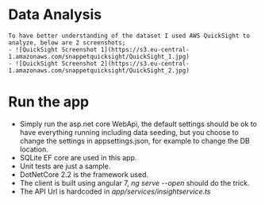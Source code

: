 # Data Analysis
    To have better understanding of the dataset I used AWS QuickSight to analyze, below are 2 screenshots; 
    - ![QuickSight Screenshot 1](https://s3.eu-central-1.amazonaws.com/snappetquicksight/QuickSight_1.jpg)
    - ![QuickSight Screenshot 2](https://s3.eu-central-1.amazonaws.com/snappetquicksight/QuickSight_2.jpg)

# Run the app 

- Simply run the asp.net core WebApi, the default settings should be ok to have everything running including data seeding, but you choose to change the settings in appsettings.json, for example to change the DB location.
- SQLite EF core are used in this app.
- Unit tests are just a sample.
- DotNetCore 2.2 is the framework used.
- The client is built using angular 7, *ng serve --open* should do the trick.
- The API Url is hardcoded in *app/services/insightservice.ts* 



